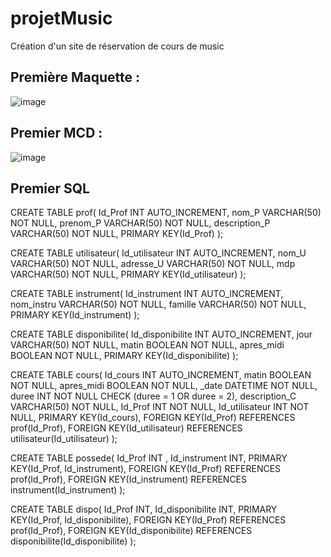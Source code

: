 # projetMusic
Création d'un site de réservation de cours de music

## Première Maquette :

![image](https://user-images.githubusercontent.com/82157014/206127800-bcda31d2-5794-4725-a68f-44ab0f41b996.png)

## Premier MCD :

  ![image](https://user-images.githubusercontent.com/82157014/206128912-7b1f4d49-dd7c-4b6a-b516-af567dae6ec8.png)
  
## Premier SQL
CREATE TABLE prof(
   Id_Prof INT AUTO_INCREMENT,
   nom_P VARCHAR(50) NOT NULL,
   prenom_P VARCHAR(50) NOT NULL,
   description_P VARCHAR(50) NOT NULL,
   PRIMARY KEY(Id_Prof)
);

CREATE TABLE utilisateur(
   Id_utilisateur INT AUTO_INCREMENT,
   nom_U VARCHAR(50) NOT NULL,
   adresse_U VARCHAR(50) NOT NULL,
   mdp VARCHAR(50) NOT NULL,
   PRIMARY KEY(Id_utilisateur)
);

CREATE TABLE instrument(
   Id_instrument INT AUTO_INCREMENT,
   nom_instru VARCHAR(50) NOT NULL,
   famille VARCHAR(50) NOT NULL,
   PRIMARY KEY(Id_instrument)
);

CREATE TABLE disponibilite(
   Id_disponibilite INT AUTO_INCREMENT,
   jour VARCHAR(50) NOT NULL,
   matin BOOLEAN NOT NULL,
   apres_midi BOOLEAN NOT NULL,
   PRIMARY KEY(Id_disponibilite)
);

CREATE TABLE cours(
   Id_cours INT AUTO_INCREMENT,
   matin BOOLEAN NOT NULL,
   apres_midi BOOLEAN NOT NULL,
   _date DATETIME NOT NULL,
   duree INT NOT NULL CHECK (duree = 1 OR duree = 2),
   description_C VARCHAR(50) NOT NULL,
   Id_Prof INT NOT NULL,
   Id_utilisateur INT NOT NULL,
   PRIMARY KEY(Id_cours),
   FOREIGN KEY(Id_Prof) REFERENCES prof(Id_Prof),
   FOREIGN KEY(Id_utilisateur) REFERENCES utilisateur(Id_utilisateur)
);

CREATE TABLE possede(
   Id_Prof INT ,
   Id_instrument INT,
   PRIMARY KEY(Id_Prof, Id_instrument),
   FOREIGN KEY(Id_Prof) REFERENCES prof(Id_Prof),
   FOREIGN KEY(Id_instrument) REFERENCES instrument(Id_instrument)
);

CREATE TABLE dispo(
   Id_Prof INT,
   Id_disponibilite INT,
   PRIMARY KEY(Id_Prof, Id_disponibilite),
   FOREIGN KEY(Id_Prof) REFERENCES prof(Id_Prof),
   FOREIGN KEY(Id_disponibilite) REFERENCES disponibilite(Id_disponibilite)
);
